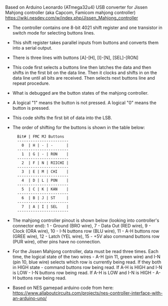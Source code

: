    Based on Arduino Leonardo (ATmega32u4) USB converter for
   Jissen Mahjong controller (aka Capcom, Famicom mahjong controller)
   https://wiki.nesdev.com/w/index.php/Jissen_Mahjong_controller

- The controller contains one 8-bit 4021 shift register and one transistor 
  in switch mode for selecting buttons lines.
- This shift register takes parallel inputs from buttons and converts them 
  into a serial output.
- There is three lines with buttons [A]-[H], [I]-[N], [SEL]-[RON]  
- This code first selects a buttons line then latches the data and then shifts 
  in the first bit on the data line. 
  Then it clocks and shifts in on the data line until all bits are received.
  Then selects next buttons line and repeat procedure.
- What is debugged are the button states of the mahjong controller.
- A logical "1" means the button is not pressed. A logical "0" means the button is
  pressed.
- This code shifts the first bit of data into the LSB.
- The order of shifting for the buttons is shown in the table below:

        Bit# | FMC MJ Buttons   
        -----------------------
          0  | H | - | -      |   
        -----------------------
          1  | G | - | RON    |   
        -----------------------
          2  | F | N | RIICHI |    
        -----------------------
          3  | E | M | CHI    |   
        -----------------------
          4  | D | L | PON    |   
        -----------------------
          5  | C | K | KAN    |   
        -----------------------
          6  | B | J | ST     |    
        -----------------------
          7  | A | I | SEL    |    
        -----------------------
        
- The mahjong controller pinout is shown below (looking into controller's
  connector end):
  1  - Ground (BRO wire),
  7  - Data Out (RED wire),
  9  - Clock (ORA wire),
  10 - I-N buttons row (BLU wire),
  11 - A-H buttons row (GREE wire),
  12 - Latch (YEL wire),
  15 - +5V also command buttons row (PUR wire),
  other pins have no connection.

- For the Jissen Mahjong controller, data must be read three times. Each time, 
  the logical state of the two wires - A-H (pin 11, green wire) and I-N (pin 10, blue wire)
  selects which row is currently being read. If they both in HIGH state - command buttons
  row being read. If A-H is HIGH and I-N is LOW - I-N buttons row being read.
  If A-H is LOW and I-N is HIGH - A-H buttons row being read.
- Based on NES gamepad arduino code from here:
  https://www.allaboutcircuits.com/projects/nes-controller-interface-with-an-arduino-uno/
